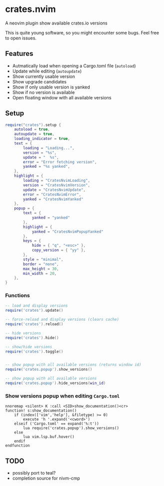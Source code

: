 # crates.nvim
A neovim plugin show available crates.io versions

This is quite young software, so you might encounter some bugs.
Feel free to open issues.

## Features
- Autmatically load when opening a Cargo.toml file (`autoload`)
- Update while editing (`autoupdate`)
- Show currently usable version
- Show upgrade candidates
- Show if only usable version is yanked
- Show if no version is available
- Open floating window with all available versions

## Setup
```lua
require("crates").setup {
    autoload = true,
    autoupdate = true,
    loading_indicator = true,
    text = {
        loading = "Loading...",
        version = "%s",
        update = "  %s",
        error = "Error fetching version",
        yanked = "%s yanked",
    },
    highlight = {
        loading = "CratesNvimLoading",
        version = "CratesNvimVersion",
        update = "CratesNvimUpdate",
        error = "CratesNvimError",
        yanked = "CratesNvimYanked"
    },
    popup = {
        text = {
            yanked = "yanked"
        },
        highlight = {
            yanked = "CratesNvimPopupYanked"
        },
        keys = {
            hide = { "q", "<esc>" },
            copy_version = { "yy" },
        },
        style = "minimal",
        border = "none",
        max_height = 30,
        min_width = 20,
    },
}
```
### Functions
```lua
-- load and display versions
require('crates').update()

-- force-reload and display versions (clears cache)
require('crates').reload()

-- hide versions
require('crates').hide()

-- show/hide versions
require('crates').toggle()


-- show popup with all available versions (returns window id)
require('crates.popup').show_versions()

-- show popup with all available versions
require('crates.popup').hide_versions(win_id)
```

### Show versions popup when editing `Cargo.toml`
```viml
nnoremap <silent> K :call <SID>show_documentation()<cr>
function! s:show_documentation()
    if (index(['vim','help'], &filetype) >= 0)
        execute 'h '.expand('<cword>')
    elseif ('Cargo.toml' == expand('%:t'))
        lua require('crates.popup').show_versions()
    else
        lua vim.lsp.buf.hover()
    endif
endfunction
```

## TODO
- possibly port to teal?
- completion source for nivm-cmp

